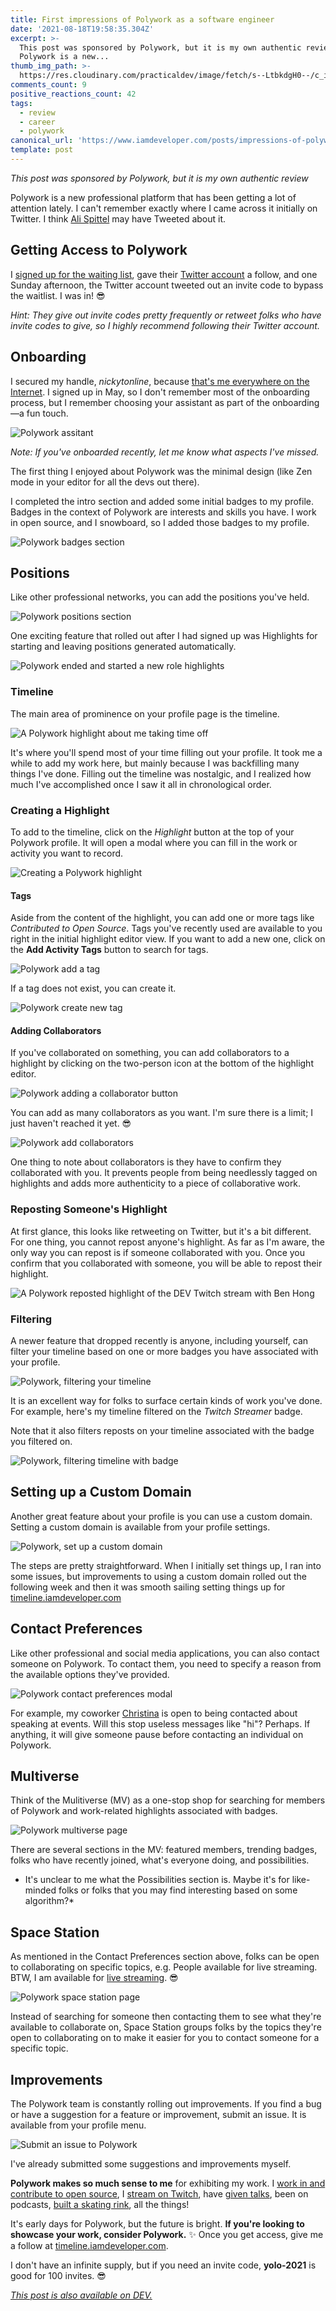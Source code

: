 ```yaml
---
title: First impressions of Polywork as a software engineer
date: '2021-08-18T19:58:35.304Z'
excerpt: >-
  This post was sponsored by Polywork, but it is my own authentic review
  Polywork is a new...
thumb_img_path: >-
  https://res.cloudinary.com/practicaldev/image/fetch/s--LtbkdgH0--/c_imagga_scale,f_auto,fl_progressive,h_420,q_auto,w_1000/https://dev-to-uploads.s3.amazonaws.com/uploads/articles/a5quwfpvmt36uxvrfj2j.jpeg
comments_count: 9
positive_reactions_count: 42
tags:
  - review
  - career
  - polywork
canonical_url: 'https://www.iamdeveloper.com/posts/impressions-of-polywork-3pbp/'
template: post
---
```


_This post was sponsored by Polywork, but it is my own authentic review_

Polywork is a new professional platform that has been getting a lot of attention lately. I can't remember exactly where I came across it initially on Twitter. I think [Ali Spittel](https://twitter.com/ASpittel) may have Tweeted about it.

## Getting Access to Polywork

I [signed up for the waiting list](https://www.polywork.com/users/sign_up), gave their [Twitter account](https://twitter.com/PolyworkHQ) a follow, and one Sunday afternoon, the Twitter account tweeted out an invite code to bypass the waitlist. I was in! 😎

_Hint: They give out invite codes pretty frequently or retweet folks who have invite codes to give, so I highly recommend following their Twitter account._

## Onboarding

I secured my handle, _nickytonline_, because [that's me everywhere on the Internet](https://www.iamdeveloper.com/pages/social/). I signed up in May, so I don't remember most of the onboarding process, but I remember choosing your assistant as part of the onboarding—a fun touch.

![Polywork assitant](https://dev-to-uploads.s3.amazonaws.com/uploads/articles/hoaz3ladpk05d9endst0.png)

_Note: If you've onboarded recently, let me know what aspects I've missed._

The first thing I enjoyed about Polywork was the minimal design (like Zen mode in your editor for all the devs out there).

I completed the intro section and added some initial badges to my profile. Badges in the context of Polywork are interests and skills you have. I work in open source, and I snowboard, so I added those badges to my profile.

![Polywork badges section](https://dev-to-uploads.s3.amazonaws.com/uploads/articles/bwyf96wnsevx9juwoe7a.png)

## Positions

Like other professional networks, you can add the positions you've held.

![Polywork positions section](https://dev-to-uploads.s3.amazonaws.com/uploads/articles/wmqggolywg2d1sm3ubu5.png)

One exciting feature that rolled out after I had signed up was Highlights for starting and leaving positions generated automatically.

![Polywork ended and started a new role highlights](https://dev-to-uploads.s3.amazonaws.com/uploads/articles/k3994nynfjawd5cwl5iw.png)

### Timeline

The main area of prominence on your profile page is the timeline.

![A Polywork highlight about me taking time off](https://dev-to-uploads.s3.amazonaws.com/uploads/articles/p27njvml14ijk8zkmcmz.png)

It's where you'll spend most of your time filling out your profile. It took me a while to add my work here, but mainly because I was backfilling many things I've done. Filling out the timeline was nostalgic, and I realized how much I've accomplished once I saw it all in chronological order.

### Creating a Highlight

To add to the timeline, click on the _Highlight_ button at the top of your Polywork profile. It will open a modal where you can fill in the work or activity you want to record.

![Creating a Polywork highlight](https://dev-to-uploads.s3.amazonaws.com/uploads/articles/1v4e0m9pa4y1or766tcy.png)

#### Tags

Aside from the content of the highlight, you can add one or more tags like _Contributed to Open Source_. Tags you've recently used are available to you right in the initial highlight editor view. If you want to add a new one, click on the **Add Activity Tags** button to search for tags.

![Polywork add a tag](https://dev-to-uploads.s3.amazonaws.com/uploads/articles/bdbbeyyzc4csct3re9db.png)

If a tag does not exist, you can create it.

![Polywork create new tag](https://dev-to-uploads.s3.amazonaws.com/uploads/articles/wo8bormdpemvme4ctchx.png)

#### Adding Collaborators

If you've collaborated on something, you can add collaborators to a highlight by clicking on the two-person icon at the bottom of the highlight editor.

![Polywork adding a collaborator button](https://dev-to-uploads.s3.amazonaws.com/uploads/articles/1dd0mrd7z9bjh352ptdr.png)

You can add as many collaborators as you want. I'm sure there is a limit; I just haven't reached it yet. 😎

![Polywork add collaborators](https://dev-to-uploads.s3.amazonaws.com/uploads/articles/ayczagfav0fuz2mzhp33.png)

One thing to note about collaborators is they have to confirm they collaborated with you. It prevents people from being needlessly tagged on highlights and adds more authenticity to a piece of collaborative work.

### Reposting Someone's Highlight

At first glance, this looks like retweeting on Twitter, but it's a bit different. For one thing, you cannot repost anyone's highlight. As far as I'm aware, the only way you can repost is if someone collaborated with you. Once you confirm that you collaborated with someone, you will be able to repost their highlight.

![A Polywork reposted highlight of the DEV Twitch stream with Ben Hong](https://dev-to-uploads.s3.amazonaws.com/uploads/articles/17rxhti3wp0zp2l2915e.png)

### Filtering

A newer feature that dropped recently is anyone, including yourself, can filter your timeline based on one or more badges you have associated with your profile.

![Polywork, filtering your timeline](https://dev-to-uploads.s3.amazonaws.com/uploads/articles/3odk7f4cmxm45bcq2np7.png)

It is an excellent way for folks to surface certain kinds of work you've done. For example, here's my timeline filtered on the _Twitch Streamer_ badge.

Note that it also filters reposts on your timeline associated with the badge you filtered on.

![Polywork, filtering timeline with badge](https://dev-to-uploads.s3.amazonaws.com/uploads/articles/weeqa2jg82w1mha7jxe2.png)

## Setting up a Custom Domain

Another great feature about your profile is you can use a custom domain. Setting a custom domain is available from your profile settings.

![Polywork, set up a custom domain](https://dev-to-uploads.s3.amazonaws.com/uploads/articles/2cttxmz8boembroh3ypb.png)

The steps are pretty straightforward. When I initially set things up, I ran into some issues, but improvements to using a custom domain rolled out the following week and then it was smooth sailing setting things up for [timeline.iamdeveloper.com](https://timeline.iamdeveloper.com)

## Contact Preferences

Like other professional and social media applications, you can also contact someone on Polywork. To contact them, you need to specify a reason from the available options they've provided.

![Polywork contact preferences modal](https://dev-to-uploads.s3.amazonaws.com/uploads/articles/xhltgezs5akylwspnvyi.png)

For example, my coworker [Christina](https://www.polywork.com/cgorton) is open to being contacted about speaking at events. Will this stop useless messages like "hi"? Perhaps. If anything, it will give someone pause before contacting an individual on Polywork.

## Multiverse

Think of the Mulitiverse (MV) as a one-stop shop for searching for members of Polywork and work-related highlights associated with badges.

![Polywork multiverse page](https://dev-to-uploads.s3.amazonaws.com/uploads/articles/dmvsd3klg67x8ty5rj3w.png)

There are several sections in the MV: featured members, trending badges, folks who have recently joined, what's everyone doing, and possibilities.

- It's unclear to me what the Possibilities section is. Maybe it's for like-minded folks or folks that you may find interesting based on some algorithm?\*

## Space Station

As mentioned in the Contact Preferences section above, folks can be open to collaborating on specific topics, e.g. People available for live streaming. BTW, I am available for [live streaming](https://www.iamdeveloper.com/pages/live-coding/). 😎

![Polywork space station page](https://dev-to-uploads.s3.amazonaws.com/uploads/articles/prvxn4um6ka0pfs3owmg.png)

Instead of searching for someone then contacting them to see what they're available to collaborate on, Space Station groups folks by the topics they're open to collaborating on to make it easier for you to contact someone for a specific topic.

## Improvements

The Polywork team is constantly rolling out improvements. If you find a bug or have a suggestion for a feature or improvement, submit an issue. It is available from your profile menu.

![Submit an issue to Polywork](https://dev-to-uploads.s3.amazonaws.com/uploads/articles/lj7r7de2xg0s4z7eesf4.png)

I've already submitted some suggestions and improvements myself.

**Polywork makes so much sense to me** for exhibiting my work. I [work in and contribute to open source](https://www.polywork.com/nickytonline?badges%5B%5D=Open+Source), I [stream on Twitch](https://www.polywork.com/nickytonline/highlights/af1934a2-8130-457c-9734-3cc6c5e446b3), have [given talks](https://www.polywork.com/nickytonline/highlights/2c5da615-0aef-4494-bc63-f76da0ac3402), been on podcasts, [built a skating rink](https://www.polywork.com/nickytonline/highlights/a6be8320-1f80-4184-a38f-3dc9cba1eca0), all the things!

It's early days for Polywork, but the future is bright. **If you're looking to showcase your work, consider Polywork.** ✨ Once you get access, give me a follow at [timeline.iamdeveloper.com](https://timeline.iamdeveloper.com).

I don't have an infinite supply, but if you need an invite code, **yolo-2021** is good for 100 invites. 😎

_[This post is also available on DEV.](https://dev.to/nickytonline/impressions-of-polywork-3pbp)_

<script>
const parent = document.getElementsByTagName('head')[0];
const script = document.createElement('script');
script.type = 'text/javascript';
script.src = 'https://cdnjs.cloudflare.com/ajax/libs/iframe-resizer/4.1.1/iframeResizer.min.js';
script.charset = 'utf-8';
script.onload = function() {
    window.iFrameResize({}, '.liquidTag');
};
parent.appendChild(script);
</script>
